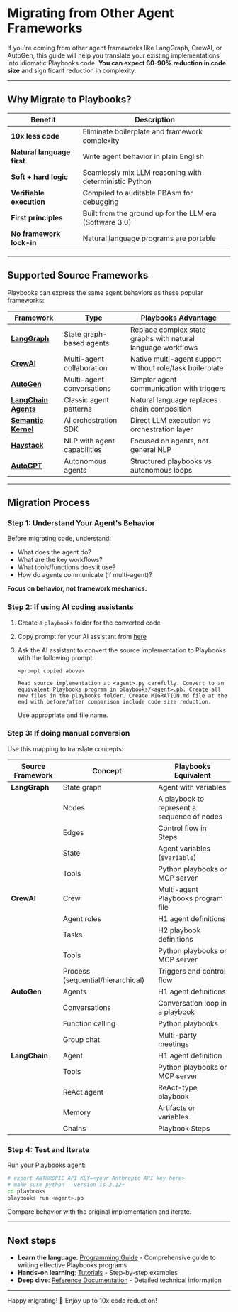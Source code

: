 # Migrating from Other Agent Frameworks

If you're coming from other agent frameworks like LangGraph, CrewAI, or AutoGen, this guide will help you translate your existing implementations into idiomatic Playbooks code. **You can expect 60-90% reduction in code size** and significant reduction in complexity.

______________________________________________________________________

## Why Migrate to Playbooks?

| Benefit                    | Description                                             |
| -------------------------- | ------------------------------------------------------- |
| **10x less code**          | Eliminate boilerplate and framework complexity          |
| **Natural language first** | Write agent behavior in plain English                   |
| **Soft + hard logic**      | Seamlessly mix LLM reasoning with deterministic Python  |
| **Verifiable execution**   | Compiled to auditable PBAsm for debugging               |
| **First principles**       | Built from the ground up for the LLM era (Software 3.0) |
| **No framework lock-in**   | Natural language programs are portable                  |

______________________________________________________________________

## Supported Source Frameworks

Playbooks can express the same agent behaviors as these popular frameworks:

| Framework                                                                 | Type                        | Playbooks Advantage                                          |
| ------------------------------------------------------------------------- | --------------------------- | ------------------------------------------------------------ |
| **[LangGraph](https://langchain-ai.github.io/langgraph/)**                | State graph-based agents    | Replace complex state graphs with natural language workflows |
| **[CrewAI](https://www.crewai.com/)**                                     | Multi-agent collaboration   | Native multi-agent support without role/task boilerplate     |
| **[AutoGen](https://microsoft.github.io/autogen/)**                       | Multi-agent conversations   | Simpler agent communication with triggers                    |
| **[LangChain Agents](https://python.langchain.com/docs/modules/agents/)** | Classic agent patterns      | Natural language replaces chain composition                  |
| **[Semantic Kernel](https://learn.microsoft.com/en-us/semantic-kernel/)** | AI orchestration SDK        | Direct LLM execution vs orchestration layer                  |
| **[Haystack](https://haystack.deepset.ai/)**                              | NLP with agent capabilities | Focused on agents, not general NLP                           |
| **[AutoGPT](https://github.com/Significant-Gravitas/AutoGPT)**            | Autonomous agents           | Structured playbooks vs autonomous loops                     |

______________________________________________________________________

## Migration Process

### Step 1: Understand Your Agent's Behavior

Before migrating code, understand:

- What does the agent do?
- What are the key workflows?
- What tools/functions does it use?
- How do agents communicate (if multi-agent)?

**Focus on behavior, not framework mechanics.**

### Step 2: If using AI coding assistants

1. Create a `playbooks` folder for the converted code

1. Copy prompt for your AI assistant from [here](../ai-assistants/#prompt-for-ai-coding-assistants)

1. Ask the AI assistant to convert the source implementation to Playbooks with the following prompt:

   ```text
   <prompt copied above>

   Read source implementation at <agent>.py carefully. Convert to an equivalent Playbooks program in playbooks/<agent>.pb. Create all new files in the playbooks folder. Create MIGRATION.md file at the end with before/after comparison include code size reduction.
   ```

   Use appropriate and file name.

### Step 3: If doing manual conversion

Use this mapping to translate concepts:

| Source Framework | Concept                           | Playbooks Equivalent                        |
| ---------------- | --------------------------------- | ------------------------------------------- |
| **LangGraph**    | State graph                       | Agent with variables                        |
|                  | Nodes                             | A playbook to represent a sequence of nodes |
|                  | Edges                             | Control flow in Steps                       |
|                  | State                             | Agent variables (`$variable`)               |
|                  | Tools                             | Python playbooks or MCP server              |
| **CrewAI**       | Crew                              | Multi-agent Playbooks program file          |
|                  | Agent roles                       | H1 agent definitions                        |
|                  | Tasks                             | H2 playbook definitions                     |
|                  | Tools                             | Python playbooks or MCP server              |
|                  | Process (sequential/hierarchical) | Triggers and control flow                   |
| **AutoGen**      | Agents                            | H1 agent definitions                        |
|                  | Conversations                     | Conversation loop in a playbook             |
|                  | Function calling                  | Python playbooks                            |
|                  | Group chat                        | Multi-party meetings                        |
| **LangChain**    | Agent                             | H1 agent definition                         |
|                  | Tools                             | Python playbooks or MCP server              |
|                  | ReAct agent                       | ReAct-type playbook                         |
|                  | Memory                            | Artifacts or variables                      |
|                  | Chains                            | Playbook Steps                              |

### Step 4: Test and Iterate

Run your Playbooks agent:

```bash
# export ANTHROPIC_API_KEY=<your Anthropic API key here>
# make sure python --version is 3.12+
cd playbooks
playbooks run <agent>.pb
```

Compare behavior with the original implementation and iterate.

______________________________________________________________________

## Next steps

- **Learn the language**: [Programming Guide](../../programming-guide/) - Comprehensive guide to writing effective Playbooks programs
- **Hands-on learning**: [Tutorials](../../tutorials/) - Step-by-step examples
- **Deep dive**: [Reference Documentation](../../reference/) - Detailed technical information

______________________________________________________________________

Happy migrating! 🚀 Enjoy up to 10x code reduction!
